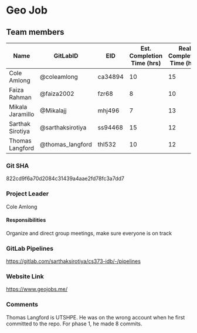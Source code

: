 # Geo Job

## Team members
| Name              | GitLabID          | EID               | Est. Completion Time (hrs)   | Real Completion Time (hrs) |
| ----------------- | ----------------- | ----------------- | ---------------------------- | -------------------------- |
| Cole Amlong       | @coleamlong       | ca34894           | 10                           | 15                         |
| Faiza Rahman      | @faiza2002        | fzr68             | 8                            | 10                         |
| Mikala Jaramillo  | @Mikalajj         | mhj496            | 7                            | 13                         |
| Sarthak Sirotiya  | @sarthaksirotiya  | ss94468           | 15                           | 12                         |
| Thomas Langford   | @thomas_langford  | thl532            | 10                           | 12                         |

### Git SHA
822cd9f6a70d2084c31439a4aae2fd78fc3a7dd7

### Project Leader
Cole Amlong

#### Responsibilities
Organize and direct group meetings, make sure everyone is on track

### GitLab Pipelines
https://gitlab.com/sarthaksirotiya/cs373-idb/-/pipelines

### Website Link
https://www.geojobs.me/

### Comments
Thomas Langford is UTSHPE. He was on the wrong account when he first committed to the repo. For phase 1, he made 8 commits.